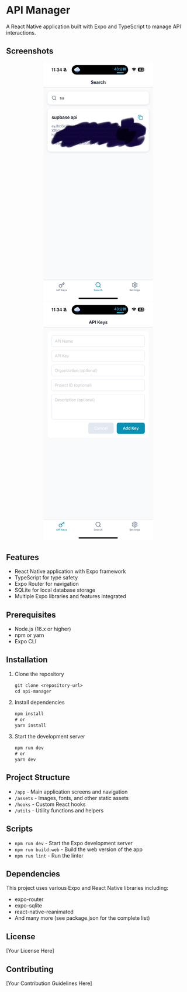 # API Manager

A React Native application built with Expo and TypeScript to manage API interactions.

## Screenshots

<div align="center">
  <img src="screenshot/IMG_4084.jpg" alt="API Manager Screenshot" width="300" />
  <img src="screenshot/IMG_4085.PNG" alt="API Manager Screenshot" width="300" />
</div>

## Features

- React Native application with Expo framework
- TypeScript for type safety
- Expo Router for navigation
- SQLite for local database storage
- Multiple Expo libraries and features integrated

## Prerequisites

- Node.js (16.x or higher)
- npm or yarn
- Expo CLI

## Installation

1. Clone the repository
   ```
   git clone <repository-url>
   cd api-manager
   ```

2. Install dependencies
   ```
   npm install
   # or
   yarn install
   ```

3. Start the development server
   ```
   npm run dev
   # or
   yarn dev
   ```

## Project Structure

- `/app` - Main application screens and navigation
- `/assets` - Images, fonts, and other static assets
- `/hooks` - Custom React hooks
- `/utils` - Utility functions and helpers

## Scripts

- `npm run dev` - Start the Expo development server
- `npm run build:web` - Build the web version of the app
- `npm run lint` - Run the linter

## Dependencies

This project uses various Expo and React Native libraries including:
- expo-router
- expo-sqlite
- react-native-reanimated
- And many more (see package.json for the complete list)

## License

[Your License Here]

## Contributing

[Your Contribution Guidelines Here] 